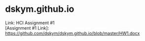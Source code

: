 # dskym.github.io

Link: HCI Assignment #1<br/>
[Assignment #1 Link]: https://github.com/dskym/dskym.github.io/blob/master/HW1.docx
